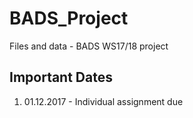 # BADS_Project

Files and data - BADS WS17/18 project

## Important Dates

1. 01.12.2017 - Individual assignment due

